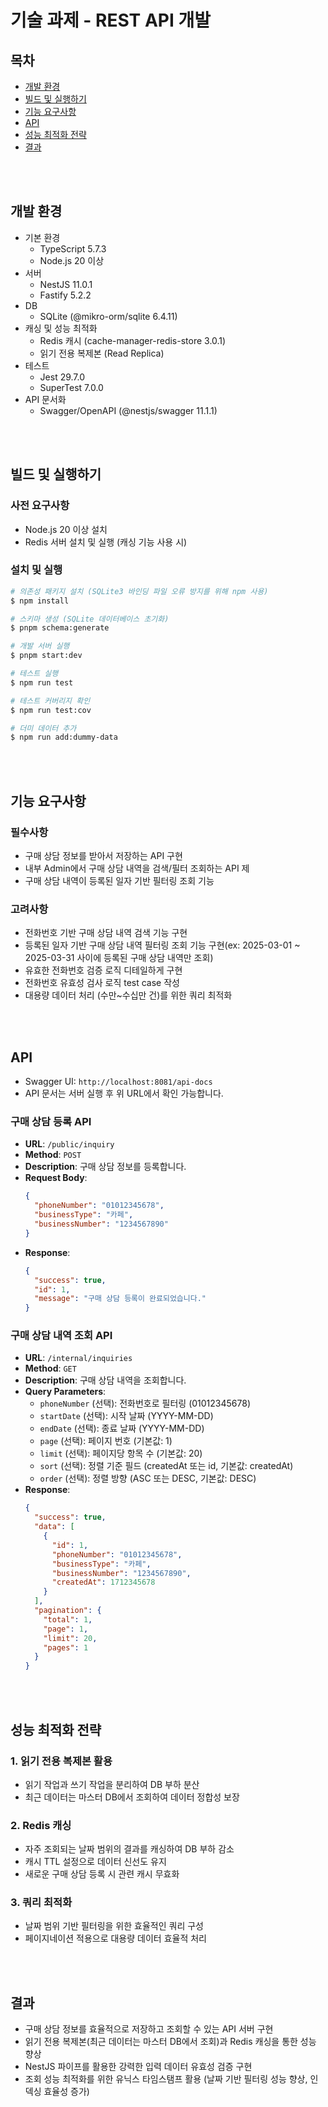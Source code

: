 # 기술 과제 - REST API 개발

## 목차
- [개발 환경](#개발-환경)
- [빌드 및 실행하기](#빌드-및-실행하기)
- [기능 요구사항](#기능-요구사항)
- [API](#api)
- [성능 최적화 전략](#성능-최적화-전략)
- [결과](#결과)

<br/><br/>

## 개발 환경
- 기본 환경
    - TypeScript 5.7.3
    - Node.js 20 이상
- 서버
    - NestJS 11.0.1
    - Fastify 5.2.2
- DB
    - SQLite (@mikro-orm/sqlite 6.4.11)
- 캐싱 및 성능 최적화
    - Redis 캐시 (cache-manager-redis-store 3.0.1)
    - 읽기 전용 복제본 (Read Replica)
- 테스트
    - Jest 29.7.0
    - SuperTest 7.0.0
- API 문서화
    - Swagger/OpenAPI (@nestjs/swagger 11.1.1)

<br/><br/>

## 빌드 및 실행하기
### 사전 요구사항
- Node.js 20 이상 설치
- Redis 서버 설치 및 실행 (캐싱 기능 사용 시)

### 설치 및 실행
```bash
# 의존성 패키지 설치 (SQLite3 바인딩 파일 오류 방지를 위해 npm 사용)
$ npm install

# 스키마 생성 (SQLite 데이터베이스 초기화)
$ pnpm schema:generate

# 개발 서버 실행
$ pnpm start:dev

# 테스트 실행
$ npm run test

# 테스트 커버리지 확인
$ npm run test:cov

# 더미 데이터 추가
$ npm run add:dummy-data
```


<br/><br/>

## 기능 요구사항
### 필수사항
- 구매 상담 정보를 받아서 저장하는 API 구현
- 내부 Admin에서 구매 상담 내역을 검색/필터 조회하는 API 제
- 구매 상담 내역이 등록된 일자 기반 필터링 조회 기능

### 고려사항
- 전화번호 기반 구매 상담 내역 검색 기능 구현
- 등록된 일자 기반 구매 상담 내역 필터링 조회 기능 구현(ex: 2025-03-01 ~ 2025-03-31 사이에 등록된 구매 상담 내역만 조회)
- 유효한 전화번호 검증 로직 디테일하게 구현
- 전화번호 유효성 검사 로직 test case 작성
- 대용량 데이터 처리 (수만~수십만 건)를 위한 쿼리 최적화

<br/><br/>

## API
- Swagger UI: `http://localhost:8081/api-docs`
- API 문서는 서버 실행 후 위 URL에서 확인 가능합니다.

### 구매 상담 등록 API
- **URL**: `/public/inquiry`
- **Method**: `POST`
- **Description**: 구매 상담 정보를 등록합니다.
- **Request Body**:
  ```json
  {
    "phoneNumber": "01012345678",
    "businessType": "카페",
    "businessNumber": "1234567890"
  }
  ```
- **Response**:
  ```json
  {
    "success": true,
    "id": 1,
    "message": "구매 상담 등록이 완료되었습니다."
  }
  ```

### 구매 상담 내역 조회 API
- **URL**: `/internal/inquiries`
- **Method**: `GET`
- **Description**: 구매 상담 내역을 조회합니다.
- **Query Parameters**:
  - `phoneNumber` (선택): 전화번호로 필터링 (01012345678)
  - `startDate` (선택): 시작 날짜 (YYYY-MM-DD)
  - `endDate` (선택): 종료 날짜 (YYYY-MM-DD)
  - `page` (선택): 페이지 번호 (기본값: 1)
  - `limit` (선택): 페이지당 항목 수 (기본값: 20)
  - `sort` (선택): 정렬 기준 필드 (createdAt 또는 id, 기본값: createdAt)
  - `order` (선택): 정렬 방향 (ASC 또는 DESC, 기본값: DESC)
- **Response**:
  ```json
  {
    "success": true,
    "data": [
      {
        "id": 1,
        "phoneNumber": "01012345678",
        "businessType": "카페",
        "businessNumber": "1234567890",
        "createdAt": 1712345678
      }
    ],
    "pagination": {
      "total": 1,
      "page": 1,
      "limit": 20,
      "pages": 1
    }
  }
  ```

<br/><br/>

## 성능 최적화 전략
### 1. 읽기 전용 복제본 활용
- 읽기 작업과 쓰기 작업을 분리하여 DB 부하 분산
- 최근 데이터는 마스터 DB에서 조회하여 데이터 정합성 보장

### 2. Redis 캐싱
- 자주 조회되는 날짜 범위의 결과를 캐싱하여 DB 부하 감소
- 캐시 TTL 설정으로 데이터 신선도 유지
- 새로운 구매 상담 등록 시 관련 캐시 무효화

### 3. 쿼리 최적화
- 날짜 범위 기반 필터링을 위한 효율적인 쿼리 구성
- 페이지네이션 적용으로 대용량 데이터 효율적 처리


<br/><br/>

## 결과
- 구매 상담 정보를 효율적으로 저장하고 조회할 수 있는 API 서버 구현
- 읽기 전용 복제본(최근 데이터는 마스터 DB에서 조회)과 Redis 캐싱을 통한 성능 향상
- NestJS 파이프를 활용한 강력한 입력 데이터 유효성 검증 구현
- 조회 성능 최적화를 위한 유닉스 타임스탬프 활용 (날짜 기반 필터링 성능 향상, 인덱싱 효율성 증가)
